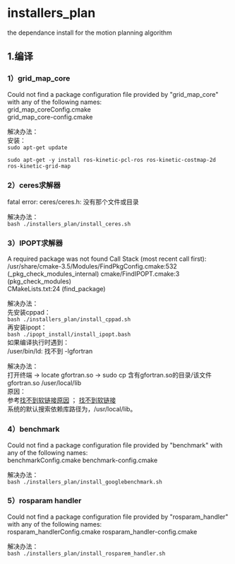 # installers_plan
the dependance install for the motion planning algorithm

## 1.编译
### 1）grid_map_core
Could not find a package configuration file provided by "grid_map_core"
with any of the following names:<br />
grid_map_coreConfig.cmake<br />
grid_map_core-config.cmake

解决办法：<br />
安装：<br />
``sudo apt-get update``

``sudo apt-get -y install ros-kinetic-pcl-ros ros-kinetic-costmap-2d ros-kinetic-grid-map``

### 2）ceres求解器
fatal error: ceres/ceres.h: 没有那个文件或目录

解决办法：</br>
``bash ./installers_plan/install_ceres.sh``

### 3）IPOPT求解器
A required package was not found
Call Stack (most recent call first):</br>
/usr/share/cmake-3.5/Modules/FindPkgConfig.cmake:532 (_pkg_check_modules_internal)
cmake/FindIPOPT.cmake:3 (pkg_check_modules)</br>
CMakeLists.txt:24 (find_package)

解决办法：</br>
先安装cppad：</br>
``bash ./installers_plan/install_cppad.sh``</br>
再安装ipopt：</br>
``bash ./ipopt_install/install_ipopt.bash``</br>
如果编译执行时遇到：</br>
/user/bin/ld: 找不到 -lgfortran </br>

解决办法：</br>
打开终端 -> locate gfortran.so -> sudo cp 含有gfortran.so的目录/该文件gfortran.so /user/local/lib</br>
原因：</br>
参考[]()[找不到软链接原因](https://blog.csdn.net/weixin_43723326/article/details/103427351) ；
[]()[找不到软链接](https://www.cnblogs.com/feifanrensheng/p/10039959.html) </br>
系统的默认搜索依赖库路径为，/usr/local/lib。

### 4）benchmark
Could not find a package configuration file provided by "benchmark" with
any of the following names:</br>
benchmarkConfig.cmake
benchmark-config.cmake

解决办法：</br>
``bash ./installers_plan/install_googlebenchmark.sh``

### 5）rosparam handler
Could not find a package configuration file provided by "rosparam_handler"
with any of the following names:</br>
rosparam_handlerConfig.cmake
rosparam_handler-config.cmake

解决办法：</br>
``bash ./installers_plan/install_rosparem_handler.sh``
